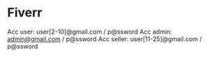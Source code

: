 # Fiverr

Acc user: user[2-10]@gmail.com / p@ssword
Acc admin: admin@gmail.com / p@ssword
Acc seller: user[11-25]@gmail.com / p@ssword
